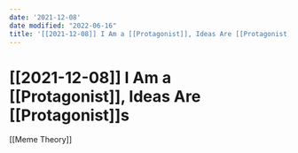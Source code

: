 ```yaml
---
date: '2021-12-08'
date modified: "2022-06-16"
title: '[[2021-12-08]] I Am a [[Protagonist]], Ideas Are [[Protagonist]]s'
---
```


# [[2021-12-08]] I Am a [[Protagonist]], Ideas Are [[Protagonist]]s
[[Meme Theory]]
